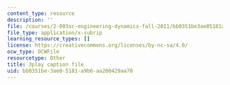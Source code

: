 ```yaml
---
content_type: resource
description: ''
file: /courses/2-003sc-engineering-dynamics-fall-2011/bb0351be3ae05181a9b6aa200429aa70_OxcCPTc_bXw.vtt
file_type: application/x-subrip
learning_resource_types: []
license: https://creativecommons.org/licenses/by-nc-sa/4.0/
ocw_type: OCWFile
resourcetype: Other
title: 3play caption file
uid: bb0351be-3ae0-5181-a9b6-aa200429aa70
---
```

